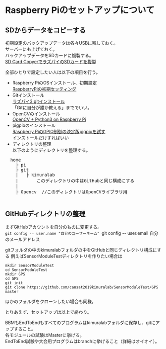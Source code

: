 # Raspberry Piのセットアップについて  
## SDからデータをコピーする  
初期設定のバックアップデータは各々USBに残しておく。  
サーバーにも上げておく。  
バックアップデータをSDカードに複製する。  
[SD Card CopyerでラズパイのSDカードを複製](https://qiita.com/ikemura23/items/4b7ab1af98045fa6516b)

全部ひとりで設定したい人は以下の項目を行う。

  - Raspberry PiのOSインストール、初期設定  
  [RaspberryPiの初期セッティング](https://qiita.com/S_ODA/items/3600b4492747e66f5df7)
  - Gitインストール  
  [ラズパイ3 gitインストール](https://qiita.com/natacom/items/63cca20e24e3e864e485)  
  「Gitに自分が誰か教える」まででいい。
  - OpenCVのインストール  
  [OpenCV + Python3 on Raspberry Pi](https://qiita.com/nanbuwks/items/422eb405ceef84826ab4)
  - pigpioのインストール  
  [Raspberry PiのGPIO制御の決定版pigpioを試す](https://karaage.hatenadiary.jp/entry/2017/02/10/073000)  
  インストールだけすればいい
  - ディレクトリの整理  
  以下のようにディレクトリを整理する。 　
  <pre>
  home  
    ├ pi  
    ├ git  
    |   ├ kimuralab  
    |       このディレクトリの中はGitHubと同じ構成にする
    | 
    ├ Opencv  //このディレクトリはOpenCVライブラリ用
  </pre>    

## GitHubディレクトリの整理

まずGitHubアカウントを自分のものに変更する。  
`git config -- user.name "自分のユーザーネーム"
`git config -- user.email 自分のメールアドレス

gitフォルダの中のkimuralabフォルダの中をGitHubと同じディレクトリ構成にする
例えばSensorModuleTestディレクトリを作りたい場合は

`mkdir SensorModuleTest`  
`cd SensorModuleTest`  
`mkdir GPS`  
`cd GPS`  
`git init`  
`git clone https://github.com/cansat2019kimuralab/SensorModuleTest/GPS master`  

ほかのフォルダをクローンしたい場合も同様。

とりあえず、セットアップは以上で終わり。

BBMもEndToEndもすべてのプログラムはkimuralabフォルダに保存し、gitにアップすること。  
各モジュールの試験はMasterに挙げる。  
EndToEnd試験や大会用プログラムはbranchに挙げること（詳細はオイオイ）。
